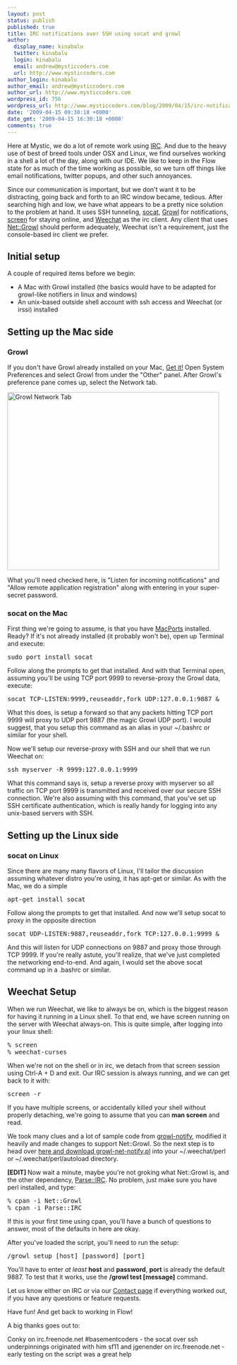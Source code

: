 ```yaml
---
layout: post
status: publish
published: true
title: IRC notifications over SSH using socat and growl
author:
  display_name: kinabalu
  twitter: kinabalu
  login: kinabalu
  email: andrew@mysticcoders.com
  url: http://www.mysticcoders.com
author_login: kinabalu
author_email: andrew@mysticcoders.com
author_url: http://www.mysticcoders.com
wordpress_id: 756
wordpress_url: http://www.mysticcoders.com/blog/2009/04/15/irc-notifications-over-ssh-using-socat-and-growl/
date: '2009-04-15 09:30:18 +0000'
date_gmt: '2009-04-15 16:30:18 +0000'
comments: true
---
```

Here at Mystic, we do a lot of remote work using <a href="http://en.wikipedia.org/wiki/Internet_Relay_Chat" target="_blank">IRC</a>. And due to the heavy use of best of breed tools under OSX and Linux, we find ourselves working in a shell a lot of the day, along with our IDE. We like to keep in the Flow state for as much of the time working as possible, so we turn off things like email notifications, twitter popups, and other such annoyances.

<a id="more"></a><a id="more-756"></a>

Since our communication is important, but we don't want it to be distracting, going back and forth to an IRC window became, tedious. After searching high and low, we have what appears to be a pretty nice solution to the problem at hand. It uses SSH tunneling, <a href="http://www.dest-unreach.org/socat/doc/socat.html" target="_blank">socat</a>, <a href="http://growl.info" target="_blank">Growl</a> for notifications, <a href="http://www.gnu.org/software/screen/" target="_blank">screen</a> for staying online, and <a href="http://weechat.flashtux.org" target="_blank">Weechat</a> as the irc client. Any client that uses <a href="http://search.cpan.org/~nmcfarl/Net-Growl-0.99/" target="_blank">Net::Growl</a> should perform adequately, Weechat isn't a requirement, just the console-based irc client we prefer.

<h2>Initial setup</h2>

A couple of required items before we begin:

<ul>
<li>A Mac with Growl installed (the basics would have to be adapted for growl-like notifiers in linux and windows)</li>
<li>An unix-based outside shell account with ssh access and Weechat (or irssi) installed</li>
</ul>
<h2>Setting up the Mac side</h2>
<h3>Growl</h3>

If you don't have Growl already installed on your Mac, <a href="http://growl.info" target="_blank">Get it!</a> Open System Preferences and select Growl from under the "Other" panel. After Growl's preference pane comes up, select the Network tab.

<img src="https://www.mysticcoders.com/wp-content/uploads/2009/04/picture-1.png" width="480" height="403" alt="Growl Network Tab" />

What you'll need checked here, is "Listen for incoming notifications" and "Allow remote application registration" along with entering in your super-secret password.

<h3>socat on the Mac</h3>

First thing we're going to assume, is that you have <a href="http://www.macports.org/" target="_blank">MacPorts</a> installed. Ready? If it's not already installed (it probably won't be), open up Terminal and execute:

<pre>sudo port install socat</pre>
Follow along the prompts to get that installed. And with that Terminal open, assuming you'll be using TCP port 9999 to reverse-proxy the Growl data, execute:

<pre>socat TCP-LISTEN:9999,reuseaddr,fork UDP:127.0.0.1:9887 &amp;</pre>
What this does, is setup a forward so that any packets hitting TCP port 9999 will proxy to UDP port 9887 (the magic Growl UDP port). I would suggest, that you setup this command as an alias in your ~/.bashrc or similar for your shell.

Now we'll setup our reverse-proxy with SSH and our shell that we run Weechat on:

<pre>ssh myserver -R 9999:127.0.0.1:9999</pre>
What this command says is, setup a reverse proxy with myserver so all traffic on TCP port 9999 is transmitted and received over our secure SSH connection. We're also assuming with this command, that you've set up SSH certificate authentication, which is really handy for logging into any unix-based servers with SSH.

<h2>Setting up the Linux side</h2>
<h3>socat on Linux</h3>


Since there are many many flavors of Linux, I'll tailor the discussion assuming whatever distro you're using, it has apt-get or similar. As with the Mac, we do a simple

<pre>apt-get install socat</pre>
Follow along the prompts to get that installed. And now we'll setup socat to proxy in the opposite direction

<pre>socat UDP-LISTEN:9887,reuseaddr,fork TCP:127.0.0.1:9999 &amp;</pre>
And this will listen for UDP connections on 9887 and proxy those through TCP 9999. If you're really astute, you'll realize, that we've just completed the networking end-to-end. And again, I would set the above socat command up in a .bashrc or similar.

<h2>Weechat Setup</h2>
When we run Weechat, we like to always be on, which is the biggest reason for having it running in a Linux shell. To that end, we have screen running on the server with Weechat always-on. This is quite simple, after logging into your linux shell:

<pre>
% screen
% weechat-curses
</pre>

When we're not on the shell or in irc, we detach from that screen session using Ctrl-A + D and exit. Our IRC session is always running, and we can get back to it with:

<pre>screen -r</pre>
If you have multiple screens, or accidentally killed your shell without properly detaching, we're going to assume that you can <strong>man screen</strong> and read.

We took many clues and a lot of sample code from <a href="http://weechat.flashtux.org/scripts/growl-notify.pl" target="_blank">growl-notify</a>, modified it heavily and made changes to support Net::Growl. So the next step is to head over <a href="/apps/growl-notify/">here and download growl-net-notify.pl</a> into your ~/.weechat/perl or ~/.weechat/perl/autoload directory.

<strong>[EDIT] </strong>Now wait a minute, maybe you're not groking what Net::Growl is, and the other dependency, <a href="http://search.cpan.org/~bingos/Parse-IRC-1.12/lib/Parse/IRC.pm" target="_blank">Parse::IRC</a>.  No problem, just make sure you have perl installed, and type:

<pre>
% cpan -i Net::Growl
% cpan -i Parse::IRC
</pre>
If this is your first time using cpan, you'll have a bunch of questions to answer, most of the defaults in here are okay.

After you've loaded the script, you'll need to run the setup:

<pre>/growl setup [host] [password] [port]</pre>
You'll have to enter <em>at least</em> <strong>host</strong> and <strong>password</strong>, <strong>port</strong> is already the default 9887. To test that it works, use the <strong>/growl test [message]</strong> command.

Let us know either on IRC or via our <a href="/contact">Contact page</a> if everything worked out, if you have any questions or feature requests.

Have fun! And get back to working in Flow!

A big thanks goes out to:

Conky on irc.freenode.net #basementcoders - the socat over ssh underpinnings originated with him
sf11 and jgenender on irc.freenode.net - early testing on the script was a great help

